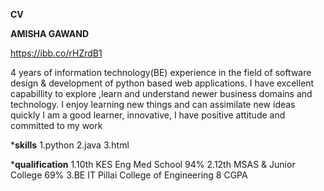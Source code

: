 **CV**


__**AMISHA GAWAND**__


https://ibb.co/rHZrdB1


4 years of information technology(BE) experience in the field of software design & development of python based web applications. I have excellent capabillity to explore ,learn and understand newer business domains and technology. I enjoy learning new things and can assimilate new ideas quickly I am a good learner, innovative, I have positive attitude and committed to my work



***skills**
1.python
2.java
3.html



***qualification**
1.10th KES Eng Med School 94%
2.12th MSAS & Junior College 69%
3.BE IT Pillai College of Engineering 8 CGPA

